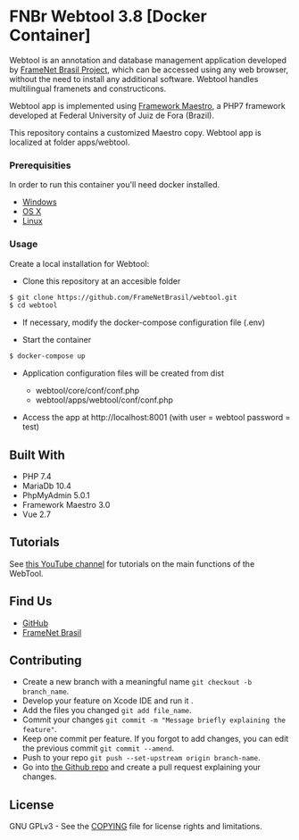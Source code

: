 # FNBr Webtool 3.8 [Docker Container]
Webtool is an annotation and database management application developed by [FrameNet Brasil Project](http://www.ufjf.br/framenetbr-eng/), which can be accessed using any web browser,
without the need to install any additional software. Webtool handles multilingual framenets and constructicons.

Webtool app is implemented using [Framework Maestro](https://github.com/frameworkmaestro/maestro3/), a PHP7 framework developed at Federal University of Juiz de Fora (Brazil).

This repository contains a customized Maestro copy. Webtool app is localized at folder apps/webtool.

### Prerequisities


In order to run this container you'll need docker installed.

* [Windows](https://docs.docker.com/windows/started)
* [OS X](https://docs.docker.com/mac/started/)
* [Linux](https://docs.docker.com/linux/started/)

### Usage

Create a local installation for Webtool:

* Clone this repository at an accesible folder

```sh
$ git clone https://github.com/FrameNetBrasil/webtool.git
$ cd webtool
```
* If necessary, modify the docker-compose configuration file (.env)

* Start the container

```sh
$ docker-compose up
```

* Application configuration files will be created from dist

  * webtool/core/conf/conf.php
  * webtool/apps/webtool/conf/conf.php
  
* Access the app at http://localhost:8001 (with user = webtool password = test)

## Built With

* PHP 7.4
* MariaDb 10.4
* PhpMyAdmin 5.0.1
* Framework Maestro 3.0
* Vue 2.7

## Tutorials

See [this YouTube channel](https://www.youtube.com/playlist?list=PLbRWTx8_CBTniSlJdlhBqJNe7A-AjKizD) for tutorials on the main functions of the WebTool.

## Find Us

* [GitHub](https://github.com/FrameNetBrasil)
* [FrameNet Brasil](http://www.ufjf.br/framenetbr-eng/)

## Contributing
* Create a new branch with a meaningful name `git checkout -b branch_name`.<br />
* Develop your feature on Xcode IDE  and run it .<br />
* Add the files you changed `git add file_name`.<br />
* Commit your changes `git commit -m "Message briefly explaining the feature"`.<br />
* Keep one commit per feature. If you forgot to add changes, you can edit the previous commit `git commit --amend`.<br />
* Push to your repo `git push --set-upstream origin branch-name`.<br />
* Go into [the Github repo](https://github.com/FrameNetBrasil/webtool.git) and create a pull request explaining your changes.<br />

## License

GNU GPLv3 - See the [COPYING](COPYING) file for license rights and limitations.
